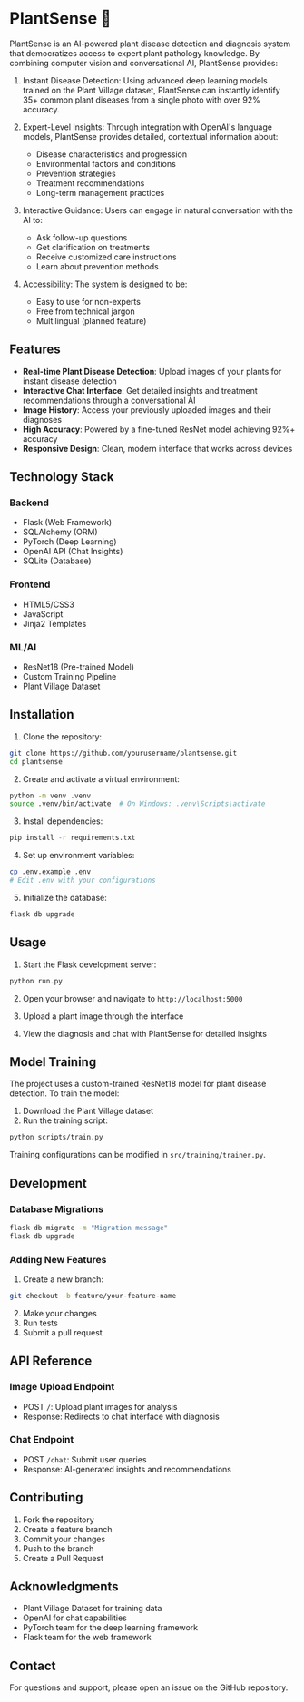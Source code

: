 # PlantSense 🌿

PlantSense is an AI-powered plant disease detection and diagnosis system that democratizes access to expert plant pathology knowledge. By combining computer vision and conversational AI, PlantSense provides:

1. Instant Disease Detection: Using advanced deep learning models trained on the Plant Village dataset, PlantSense can instantly identify 35+ common plant diseases from a single photo with over 92% accuracy.

2. Expert-Level Insights: Through integration with OpenAI's language models, PlantSense provides detailed, contextual information about:

    - Disease characteristics and progression
    - Environmental factors and conditions
    - Prevention strategies
    - Treatment recommendations
    - Long-term management practices

3. Interactive Guidance: Users can engage in natural conversation with the AI to:

    - Ask follow-up questions
    - Get clarification on treatments
    - Receive customized care instructions
    - Learn about prevention methods

4. Accessibility: The system is designed to be:

    - Easy to use for non-experts
    - Free from technical jargon
    - Multilingual (planned feature)

## Features

- **Real-time Plant Disease Detection**: Upload images of your plants for instant disease detection
- **Interactive Chat Interface**: Get detailed insights and treatment recommendations through a conversational AI
- **Image History**: Access your previously uploaded images and their diagnoses
- **High Accuracy**: Powered by a fine-tuned ResNet model achieving 92%+ accuracy
- **Responsive Design**: Clean, modern interface that works across devices

## Technology Stack

### Backend

- Flask (Web Framework)
- SQLAlchemy (ORM)
- PyTorch (Deep Learning)
- OpenAI API (Chat Insights)
- SQLite (Database)

### Frontend

- HTML5/CSS3
- JavaScript
- Jinja2 Templates

### ML/AI

- ResNet18 (Pre-trained Model)
- Custom Training Pipeline
- Plant Village Dataset

## Installation

1. Clone the repository:

```bash
git clone https://github.com/yourusername/plantsense.git
cd plantsense
```

2. Create and activate a virtual environment:

```bash
python -m venv .venv
source .venv/bin/activate  # On Windows: .venv\Scripts\activate
```

3. Install dependencies:

```bash
pip install -r requirements.txt
```

4. Set up environment variables:

```bash
cp .env.example .env
# Edit .env with your configurations
```

5. Initialize the database:

```bash
flask db upgrade
```

## Usage

1. Start the Flask development server:

```bash
python run.py
```

2. Open your browser and navigate to `http://localhost:5000`

3. Upload a plant image through the interface

4. View the diagnosis and chat with PlantSense for detailed insights

## Model Training

The project uses a custom-trained ResNet18 model for plant disease detection. To train the model:

1. Download the Plant Village dataset
2. Run the training script:

```bash
python scripts/train.py
```

Training configurations can be modified in `src/training/trainer.py`.

## Development

### Database Migrations

```bash
flask db migrate -m "Migration message"
flask db upgrade
```

### Adding New Features

1. Create a new branch:

```bash
git checkout -b feature/your-feature-name
```

2. Make your changes
3. Run tests
4. Submit a pull request

## API Reference

### Image Upload Endpoint

- POST `/`: Upload plant images for analysis
- Response: Redirects to chat interface with diagnosis

### Chat Endpoint

- POST `/chat`: Submit user queries
- Response: AI-generated insights and recommendations

## Contributing

1. Fork the repository
2. Create a feature branch
3. Commit your changes
4. Push to the branch
5. Create a Pull Request

## Acknowledgments

- Plant Village Dataset for training data
- OpenAI for chat capabilities
- PyTorch team for the deep learning framework
- Flask team for the web framework

## Contact

For questions and support, please open an issue on the GitHub repository.

